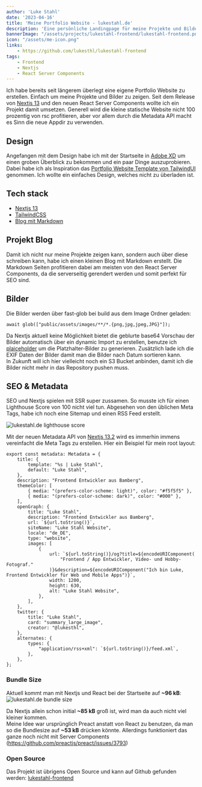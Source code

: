 ```yaml
---
author: 'Luke Stahl'
date: '2023-04-16'
title: 'Meine Portfolio Website - lukestahl.de'
description: 'Eine persönliche Landingpage für meine Projekte und Bilder.'
bannerImage: "/assets/projects/lukestahl-frontend/lukestahl-frontend.png"
icon: "/assets/me-icon.png"
links:
    - https://github.com/lukesthl/lukestahl-frontend
tags:
    - Frontend 
    - Nextjs
    - React Server Components
---
```


Ich habe bereits seit längerem überlegt eine eigene Portfolio Website zu erstellen. Einfach um meine Projekte und Bilder zu zeigen. Seit dem Release von [Nextjs 13](https://nextjs.org/blog/next-13) und den neuen React Server Components wollte ich ein Projekt damit umsetzen. Generell wird die kleine statische Website nicht 100 prozentig von rsc profitieren, aber vor allem durch die Metadata API macht es Sinn die neue Appdir zu verwenden.

## Design

Angefangen mit dem Design habe ich mit der Startseite in [Adobe XD](https://xd.adobe.com/view/de637577-6941-4899-ac8d-90a629c1104f-8b30/?fullscreen) um einen groben Überblick zu bekommen und ein paar Dinge auszuprobieren. Dabei habe ich als Inspiration das [Portfolio Website Template von TailwindUI](https://tailwindui.com/templates/spotlight) genommen. Ich wollte ein einfaches Design, welches nicht zu überladen ist.

## Tech stack
- [Nextjs 13](https://nextjs.org/)
- [TailwindCSS](https://tailwindcss.com/)
- [Blog mit Markdown](https://github.com/markdown-it/markdown-it)

## Projekt Blog
Damit ich nicht nur meine Projekte zeigen kann, sondern auch über diese schreiben kann, habe ich einen kleinen Blog mit Markdown erstellt. Die Markdown Seiten profitieren dabei am meisten von den React Server Components, da die serverseitig gerendert werden und somit perfekt für SEO sind.

## Bilder


Die Bilder werden über fast-glob bei build aus dem Image Ordner geladen:
```tsx
await glob(["public/assets/images/**/*.{png,jpg,jpeg,JPG}"]);
```
Da Nextjs aktuell keine Möglichkeit bietet die geblurte base64 Vorschau der Bilder automatisch über ein dynamic Import zu erstellen, benutze ich [plaiceholder](https://plaiceholder.co/) um die Platzhalter-Bilder zu generieren.
Zusätzlich lade ich die EXIF Daten der Bilder damit man die Bilder nach Datum sortieren kann.  
In Zukunft will ich hier vielleicht noch ein S3 Bucket anbinden, damit ich die Bilder nicht mehr in das Repository pushen muss.

## SEO & Metadata

SEO und Nextjs spielen mit SSR super zussamen. So musste ich für einen Lighthouse Score von 100 nicht viel tun. Abgesehen von den üblichen Meta Tags, habe ich noch eine Sitemap und einen RSS Feed erstellt.

![lukestahl.de lighthouse score](/assets/projects/lukestahl-frontend/lighthouse-performance.png?width=700&height=200)

Mit der neuen Metadata API von [Nextjs 13.2](https://beta.nextjs.org/docs/api-reference/metadata) wird es immerhin immens vereinfacht die Meta Tags zu erstellen.
Hier ein Beispiel für mein root layout:
```tsx
export const metadata: Metadata = {
	title: {
		template: "%s | Luke Stahl",
		default: "Luke Stahl",
	},
	description: "Frontend Entwickler aus Bamberg",
	themeColor: [
		{ media: "(prefers-color-scheme: light)", color: "#f5f5f5" },
		{ media: "(prefers-color-scheme: dark)", color: "#000" },
	],
	openGraph: {
		title: "Luke Stahl",
		description: "Frontend Entwickler aus Bamberg",
		url: `${url.toString()}`,
		siteName: "Luke Stahl Website",
		locale: "de_DE",
		type: "website",
		images: [
			{
				url: `${url.toString()}/og?title=${encodeURIComponent(
					"Frontend / App Entwickler, Video- und Hobby-Fotograf."
				)}&description=${encodeURIComponent("Ich bin Luke, Frontend Entwickler für Web und Mobile Apps")}`,
				width: 1200,
				height: 630,
				alt: "Luke Stahl Website",
			},
		],
	},
	twitter: {
		title: "Luke Stahl",
		card: "summary_large_image",
		creator: "@lukesthl",
	},
	alternates: {
		types: {
			"application/rss+xml": `${url.toString()}/feed.xml`,
		},
	},
};
```

### Bundle Size
Aktuell kommt man mit Nextjs und React bei der Startseite auf **~96 kB**:
![lukestahl.de bundle size](/assets/projects/lukestahl-frontend/bundle-size-before.png?width=800&height=100)

Da Nextjs allein schon initial **~85 kB** groß ist, wird man da auch nicht viel kleiner kommen.  
Meine Idee war ursprünglich Preact anstatt von React zu benutzen, da man so die Bundlesize auf **~53 kB** drücken könnte. Allerdings funktioniert das ganze noch nicht mit Server Components (https://github.com/preactjs/preact/issues/3793)

### Open Source
Das Projekt ist übrigens Open Source und kann auf Github gefunden werden: [lukestahl-frontend](https://github.com/lukesthl/lukestahl-frontend)